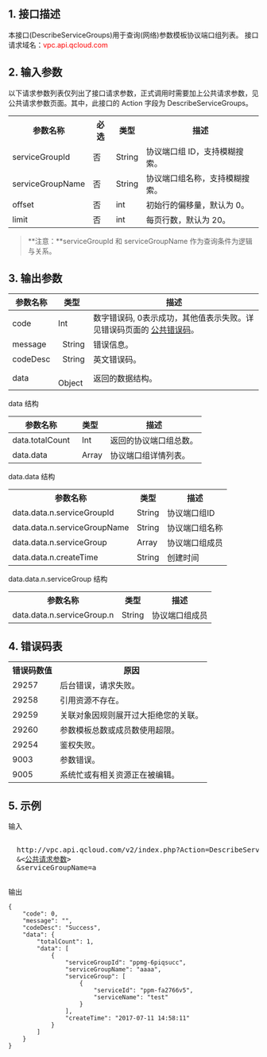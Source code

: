 ## 1. 接口描述
 
本接口(DescribeServiceGroups)用于查询(网络)参数模板协议端口组列表。
接口请求域名：<font style="color:red">vpc.api.qcloud.com</font>
 

## 2. 输入参数
 
以下请求参数列表仅列出了接口请求参数，正式调用时需要加上公共请求参数，见公共请求参数页面。其中，此接口的 Action 字段为 DescribeServiceGroups。
<table class="t"><tbody><tr>
<th><b>参数名称</b></th>
<th><b>必选</b></th>
<th><b>类型</b></th>
<th><b>描述</b></th>
<tr>
<td> serviceGroupId <td> 否 <td> String <td> 协议端口组 ID，支持模糊搜索。
<tr>
<td> serviceGroupName <td> 否 <td> String <td> 协议端口组名称，支持模糊搜索。
<tr>
<td> offset <td> 否 <td> int <td> 初始行的偏移量，默认为 0。
<tr>
<td> limit <td> 否 <td> int <td> 每页行数，默认为 20。
</tbody></table>

>**注意：**serviceGroupId 和 serviceGroupName 作为查询条件为逻辑与关系。

## 3. 输出参数
 

| 参数名称 | 类型 | 描述 |
|---------|---------|---------|
| code | Int | 数字错误码, 0表示成功，其他值表示失败。详见错误码页面的 <a href='/document/api/215/4781' title='公共错误码'>公共错误码</a>。|
| message |   String | 错误信息。 |
| codeDesc |   String | 英文错误码。 |
| data |   Object |返回的数据结构。 |

data 结构

| 参数名称 | 类型 | 描述 |
|---------|---------|---------|
| data.totalCount |   Int | 返回的协议端口组总数。 |
| data.data |   Array | 协议端口组详情列表。|

data.data 结构
<table class="t"><tbody><tr>
<th><b>参数名称</b></th>
<th><b>类型</b></th>
<th><b>描述</b></th>
<tr>
<td> data.data.n.serviceGroupId <td> String <td> 协议端口组ID
<tr>
<td> data.data.n.serviceGroupName <td> String <td> 协议端口组名称
<tr>
<td> data.data.n.serviceGroup <td> Array <td> 协议端口组成员
<tr>
<td> data.data.n.createTime <td> String <td> 创建时间
</tbody></table>

data.data.n.serviceGroup 结构
<table class="t"><tbody><tr>
<th><b>参数名称</b></th>
<th><b>类型</b></th>
<th><b>描述</b></th>
<tr>
<td> data.data.n.serviceGroup.n <td> String <td> 协议端口组成员
</tbody></table>

## 4. 错误码表
 <table class="t"><tbody><tr>
<th><b>错误码数值</b></th>
<th><b>原因</b></th>
<tr>
<td> 29257 <td> 后台错误，请求失败。
<tr>
<td> 29258 <td> 引用资源不存在。
<tr>
<td> 29259 <td> 关联对象因规则展开过大拒绝您的关联。
<tr>
<td> 29260 <td> 参数模板总数或成员数使用超限。
<tr>
<td> 29254 <td> 鉴权失败。
<tr>
<td> 9003 <td> 参数错误。
<tr>
<td> 9005 <td> 系统忙或有相关资源正在被编辑。
</tbody></table>


## 5. 示例
 
输入
<pre>

  http://vpc.api.qcloud.com/v2/index.php?Action=DescribeServiceGroups
  &<<a href="/doc/api/229/6976">公共请求参数</a>>
  &serviceGroupName=a

</pre>

输出
```
{
    "code": 0,
    "message": "",
	"codeDesc": "Success",
    "data": {
        "totalCount": 1,
        "data": [
            {
                "serviceGroupId": "ppmg-6piqsucc",
                "serviceGroupName": "aaaa",
                "serviceGroup": [
                    {
                        "serviceId": "ppm-fa2766v5",
                        "serviceName": "test"
                    }
                ],
                "createTime": "2017-07-11 14:58:11"
            }
        ]
    }
}
```

